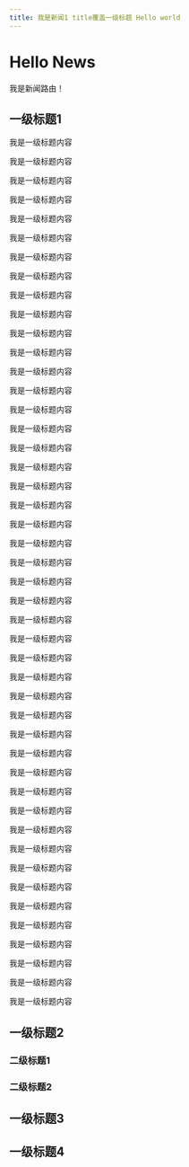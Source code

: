 ```yaml
---
title: 我是新闻1 title覆盖一级标题 Hello world
---
```

# Hello News
我是新闻路由！

## 一级标题1
我是一级标题内容  

我是一级标题内容  

我是一级标题内容  

我是一级标题内容  

我是一级标题内容  

我是一级标题内容  

我是一级标题内容  

我是一级标题内容  

我是一级标题内容  

我是一级标题内容  

我是一级标题内容  

我是一级标题内容  

我是一级标题内容  

我是一级标题内容  

我是一级标题内容  

我是一级标题内容  

我是一级标题内容  

我是一级标题内容  

我是一级标题内容  

我是一级标题内容  

我是一级标题内容  

我是一级标题内容  

我是一级标题内容  

我是一级标题内容  

我是一级标题内容  

我是一级标题内容  

我是一级标题内容  

我是一级标题内容  

我是一级标题内容  

我是一级标题内容  

我是一级标题内容  

我是一级标题内容  

我是一级标题内容  

我是一级标题内容  

我是一级标题内容  

我是一级标题内容  

我是一级标题内容  

我是一级标题内容  

我是一级标题内容  

我是一级标题内容  

我是一级标题内容  

我是一级标题内容  

我是一级标题内容  

我是一级标题内容  

我是一级标题内容  

我是一级标题内容  




## 一级标题2
### 二级标题1
### 二级标题2
## 一级标题3
## 一级标题4